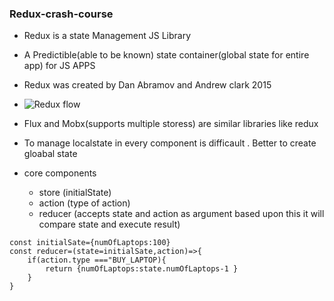### Redux-crash-course

+ Redux is a state Management JS Library
+ A Predictible(able to be known) state container(global state for entire app) for JS APPS
+ Redux was created by Dan Abramov and Andrew clark 2015

+ ![Redux flow](https://miro.medium.com/max/919/1*BcmtHcMHN6PT7IniIWniHg.png)
+ Flux and Mobx(supports multiple storess) are similar libraries like redux
+ To manage localstate in every component is difficault . Better to create gloabal state


+ core components
    - store  (initialState)
    - action (type of action)
    - reducer (accepts state and action as argument based upon this it will compare state and execute result)

```
const initialSate={numOfLaptops:100}
const reducer=(state=initialSate,action)=>{
    if(action.type ==="BUY_LAPTOP){
        return {numOfLaptops:state.numOfLaptops-1 }
    }
}
```
